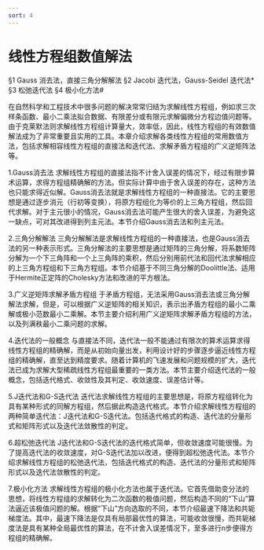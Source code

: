 ```yaml
---
sort: 4
---
```

# 线性方程组数值解法

§1 Gauss 消去法，直接三角分解解法
§2 Jacobi 迭代法，Gauss-Seidel 迭代法*
§3 松弛迭代法
§4 极小化方法#

在自然科学和工程技术中很多问题的解决常常归结为求解线性方程组，例如求三次样条函数、最小二乘法拟合数据、有限差分或有限元求解偏微分方程边值问题等。由于克莱默法则求解线性方程组计算量大，效率低，因此，线性方程组的有效数值解法成为了非常重要且实用的工具。本章介绍求解各类线性方程组的常用数值方法，包括求解相容线性方程组的直接法和迭代法、求解矛盾方程组的广义逆矩阵法等。

1.Gauss消去法
求解线性方程组的直接法指不计舍入误差的情况下，经过有限步算术运算，求得方程组精确解的方法。但实际计算中由于舍入误差的存在，这种方法也只能求得近似解。Gauss消去法就是求解线性方程组的一种直接法。它的主要思想是通过逐步消元（行初等变换），将原方程组化为等价的上三角方程组，然后回代求解。对于主元很小的情况，Gauss消去法可能产生很大的舍入误差，为避免这一缺点，可对其改进得到列主元法。本节介绍Gauss消去法和列主元法。

2.三角分解解法
三角分解解法是求解线性方程组的一种直接法，也是Gauss消去法的另一种表示形式。三角分解法的主要思想是通过矩阵的三角分解，将系数矩阵分解为一个下三角阵和一个上三角阵的乘积，然后分别用前代法和回代法求解相应的上三角方程组和下三角方程组。本节介绍基于不同三角分解的Doolittle法、适用于Hermite正定阵的Cholesky方法和改进的平方根法。

3.广义逆矩阵求解矛盾方程组
于矛盾方程组，无法采用Gauss消去法或三角分解解法求解，但是，可以根据广义逆矩阵的相关知识，表示出矛盾方程组的最小二乘解或极小范数最小二乘解。本节主要介绍利用广义逆矩阵求解矛盾方程组的方法，以及列满秩最小二乘问题的求解。

4.迭代法的一般概念
与直接法不同，迭代法一般不能通过有限次的算术运算求得线性方程组的精确解，而是从初始向量出发，利用设计好的步骤逐步逼近线性方程组的精确解，直至达到精度要求。随着计算机的飞速发展和问题规模的扩大，迭代法已成为求解大型稀疏线性方程组最重要的一类方法。本节主要介绍迭代法的一般概念，包括迭代格式、收敛性及其判定、收敛速度、误差估计等。

5.J迭代法和G-S迭代法
迭代法求解线性方程组的主要思想是，将原方程组转化为具有某种形式的同解方程组，然后据此构造迭代格式。本节介绍求解线性方程组的两种简单迭代法：J迭代法和G-S迭代法。包括迭代格式的构造、迭代法的分量形式和矩阵形式以及迭代法敛散性的判定。

6.超松弛迭代法
J迭代法和G-S迭代法的迭代格式简单，但收敛速度可能很慢。为了提高迭代法的收敛速度，对G-S迭代法加以改进，便得到超松弛迭代法。本节介绍求解线性方程组的松弛迭代法，包括迭代格式的构造、迭代法的分量形式和矩阵形式以及迭代法敛散性的判定。

7.极小化方法
求解线性方程组的极小化方法也属于迭代法。它首先借助变分法的思想，将线性方程组的求解转化为二次函数的极值问题，然后构造不同的“下山”算法逼近该极值问题的解。根据“下山”方向选取的不同，本节介绍最速下降法和共轭梯度法。其中，最速下降法是仅具有局部最优性的算法，可能收敛很慢，而共轭梯度法是具有某种全局最优性的算法，在不计舍入误差情况下，至多进行n步便得方程组的精确解。











